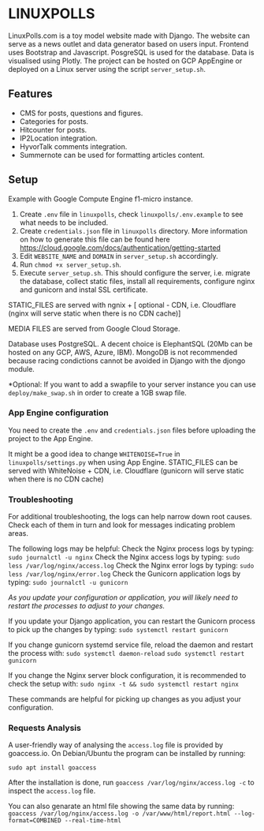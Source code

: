 # LINUXPOLLS

LinuxPolls.com is a toy model website made with Django. The website can serve as a news outlet and data generator based on users input. Frontend uses Bootstrap and Javascript. PosgreSQL is used for the database. Data is visualised using Plotly. The project can be hosted on GCP AppEngine or deployed on a Linux server using the script `server_setup.sh`.

## Features

- CMS for posts, questions and figures. 
- Categories for posts.
- Hitcounter for posts.
- IP2Location integration.
- HyvorTalk comments integration.
- Summernote can be used for formatting articles content.

## Setup

Example with Google Compute Engine f1-micro instance.

1. Create `.env` file in `linuxpolls`, check `linuxpolls/.env.example` to see what needs to be included.
2. Create `credentials.json` file in `linuxpolls` directory. More information on how to generate this file can be found here https://cloud.google.com/docs/authentication/getting-started
3. Edit `WEBSITE_NAME` and `DOMAIN` in `server_setup.sh` accordingly.
4. Run `chmod +x server_setup.sh`.
5. Execute `server_setup.sh`. This should configure the server, i.e. migrate the database, collect static files, install all requirements, configure nginx and gunicorn and instal SSL certificate.  

STATIC_FILES are served with ngnix + [ optional - CDN, i.e. Cloudflare (nginx will serve static when there is no CDN cache)]

MEDIA FILES are served from Google Cloud Storage.

Database uses PostgreSQL. A decent choice is ElephantSQL (20Mb can be hosted on any GCP, AWS, Azure, IBM). MongoDB is not recommended because racing condictions cannot be avoided in Django with the djongo module.

*Optional: If you want to add a swapfile to your server instance you can use `deploy/make_swap.sh` in order to create a 1GB swap file.

### App Engine configuration

You need to create the `.env` and `credentials.json` files before uploading the project to the App Engine.

It might be a good idea to change `WHITENOISE=True` in `linuxpolls/settings.py` when using App Engine. STATIC_FILES can be served with WhiteNoise + CDN, i.e. Cloudflare (gunicorn will serve static when there is no CDN cache)

### Troubleshooting
For additional troubleshooting, the logs can help narrow down root causes. Check each of them in turn and look for messages indicating problem areas.

The following logs may be helpful:
Check the Nginx process logs by typing: `sudo journalctl -u nginx`
Check the Nginx access logs by typing: `sudo less /var/log/nginx/access.log`
Check the Nginx error logs by typing: `sudo less /var/log/nginx/error.log`
Check the Gunicorn application logs by typing: `sudo journalctl -u gunicorn`

*As you update your configuration or application, you will likely need to restart the processes to adjust to your changes.*

If you update your Django application, you can restart the Gunicorn process to pick up the changes by typing:
```sudo systemctl restart gunicorn```

If you change gunicorn systemd service file, reload the daemon and restart the process with:
```sudo systemctl daemon-reload```
```sudo systemctl restart gunicorn```

If you change the Nginx server block configuration, it is recommended to check the setup with:
```sudo nginx -t && sudo systemctl restart nginx```

These commands are helpful for picking up changes as you adjust your configuration.

### Requests Analysis
A user-friendly way of analysing the `access.log` file is provided by goaccess.io. On Debian/Ubuntu the program can be installed by running:

`sudo apt install goaccess`

After the installation is done, run `goaccess /var/log/nginx/access.log -c` to inspect the `access.log` file.

You can also genarate an html file showing the same data by running:
`goaccess /var/log/nginx/access.log -o /var/www/html/report.html --log-format=COMBINED --real-time-html`